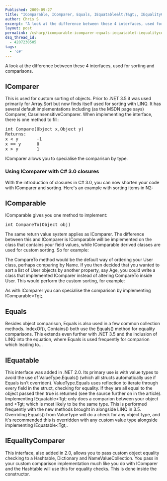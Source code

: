 ```yaml
---
Published: 2009-09-27
title: "IComparable, IComparer, Equals, IEquatable&lt;T&gt;, IEqualityComparer"
author: Chris S
excerpt: "A look at the difference between these 4 interfaces, used for sorting and comparisons."
layout: post
permalink: /csharp/icomparable-icomparer-equals-iequatablet-iequalitycomparer/
dsq_thread_id:
  - 4207230505
tags:
  - 'c#'
---
```

A look at the difference between these 4 interfaces, used for sorting and comparisons.

## IComparer

This is used for custom sorting of objects. Prior to .NET 3.5 it was used primarily for Array.Sort but now finds itself used for sorting with LINQ. It has several default implementations including (as the MSDN page says) Comparer, CaseInsensitiveComparer. When implementing the interface, there is one method to fill:

<pre>int Compare(Object x,Object y)
Returns:
x &lt; y       -1
x == y      0
x &gt; y       1
</pre>

<!--more-->

IComparer<T> allows you to specialise the comparison by type. 

### Using IComparer <T> with C# 3.0 closures

With the introduction of closures in C# 3.0, you can now shorten your code with IComparer<T> and sorting. Here's an example with sorting items in N2:

<script src="https://gist.github.com/yetanotherchris/4757270.js"></script>

## IComparable

IComparable gives you one method to implement: 

<pre>int CompareTo(Object obj)</pre>

The same return value system applies as IComparer. The difference between this and IComparer is IComparable will be implemented on the class that contains your field values, while IComparable derived classes are used for custom sorting. So for example:

<script src="https://gist.github.com/yetanotherchris/4757276.js"></script>

The CompareTo method would be the default way of ordering your User class, perhaps comparing by Name. If you then decided that you wanted to sort a list of User objects by another property, say Age, you could write a class that implemented IComparer instead of altering CompareTo inside User. This would perform the custom sorting, for example: 

<script src="https://gist.github.com/yetanotherchris/4757292.js"></script>

As with IComparer you can specialise the comparison by implementing IComparable<Tgt;.

## Equals

Besides object comparison, Equals is also used in a few common collection methods. IndexOf(), Contains() both use the Equals() method for equality comparisons. This extends even further with .NET 3.5 and the inclusion of LINQ into the equation, where Equals is used frequently for comparion which leading to&#8230; 

## IEquatable<T>

This interface was added in .NET 2.0. Its primary use is with value types to avoid the use of ValueType.Equals() (which all structs automatically use if Equals isn't overriden). ValueType.Equals uses reflection to iterate through every field in the struct, checking for equality. If they are all equal to the object passed then true is returned (see the source further on in the article). Implementing IEquatable<Tgt; only does a comparion between your object and <Tgt; which is most likely to be the same type. This is performed frequently with the new methods brought in alongside LINQ in 3.5. Overriding Equals() from ValueType will do a check for any object type, and it's recommended this is overridden with any custom value type alongside implementing IEquatable<Tgt;. 

## IEqualityComparer<T>

This interface, also added in 2.0, allows you to pass custom object equality checking to a Hashtable, Dictionary and NameValueCollection. You pass in your custom comparison implementation much like you do with IComparer and the Hashtable will use this for equality checks. This is done inside the constructor.